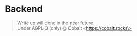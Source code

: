 # Backend

> Write up will done in the near future <br>
> Under AGPL-3 (only) @ Cobalt \<https://cobalt.rocks\>
